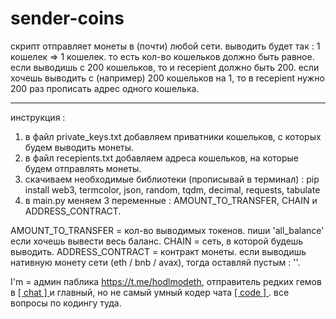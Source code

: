 # sender-coins

скрипт отправляет монеты в (почти) любой сети.
выводить будет так : 1 кошелек => 1 кошелек. то есть кол-во кошельков должно быть равное. если выводишь с 200 кошельков, то и recepient должно быть 200. если хочешь выводить с (например) 200 кошельков на 1, то в recepient нужно 200 раз прописать адрес одного кошелька.

---

инструкция :
1. в файл private_keys.txt добавляем приватники кошельков, с которых будем выводить монеты.
2. в файл recepients.txt добавляем адреса кошельков, на которые будем отправлять монеты.
3. скачиваем необходимые библиотеки (прописывай в терминал) : 
pip install web3, termcolor, json, random, tqdm, decimal, requests, tabulate
4. в main.py меняем 3 переменные : AMOUNT_TO_TRANSFER, CHAIN и ADDRESS_CONTRACT.

AMOUNT_TO_TRANSFER = кол-во выводимых токенов. пиши 'all_balance' если хочешь вывести весь баланс.
CHAIN = сеть, в которой будешь выводить.
ADDRESS_CONTRACT = контракт монеты. если выводишь нативную монету сети (eth / bnb / avax), тогда оставляй пустым : ''.

I'm = админ паблика https://t.me/hodlmodeth, отправитель редких гемов в [ [ chat ] ](http://t.me/chathodlmodeth) и главный, но не самый умный кодер чата [ [ code ] ](https://t.me/code_hodlmodeth). все вопросы по кодингу туда.
